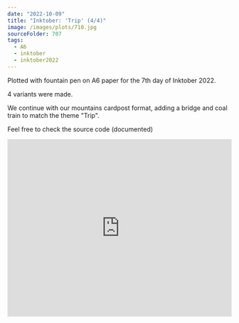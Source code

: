```yaml
---
date: "2022-10-09"
title: "Inktober: 'Trip' (4/4)"
image: /images/plots/710.jpg
sourceFolder: 707
tags:
  - A6
  - inktober
  - inktober2022
---
```


Plotted with fountain pen on A6 paper for the 7th day of Inktober 2022.

4 variants were made.

We continue with our mountains cardpost format, adding a bridge and coal train to match the theme "Trip".

Feel free to check the source code (documented)

<iframe width="100%" height="400" src="https://www.youtube.com/embed/n6CzNzGdq4g" title="YouTube video player" frameborder="0" allow="accelerometer; autoplay; clipboard-write; encrypted-media; gyroscope; picture-in-picture" allowfullscreen></iframe>
